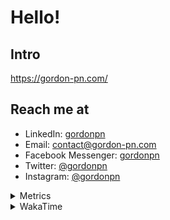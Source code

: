 # Hello!

## Intro

<https://gordon-pn.com/>

## Reach me at

- LinkedIn: [gordonpn](https://www.linkedin.com/in/gordonpn/)
- Email: [contact@gordon-pn.com](mailto:contact@gordon-pn.com)
- Facebook Messenger: [gordonpn](https://www.messenger.com/t/Gordonpn)
- Twitter: [@gordonpn](https://twitter.com/Gordonpn)
- Instagram: [@gordonpn](https://www.instagram.com/gordonpn/)

<details>
  <summary>Metrics</summary>

  <img align="center" src="https://github.com/gordonpn/gordonpn/blob/master/github-metrics.svg" alt="GitHub Metrics">

</details>

<details>
  <summary>WakaTime</summary>

  <!--START_SECTION:waka-->
📊 **This Week I Spent My Time On** 

```text
💬 Programming Languages: 
Other                    32 hrs 34 mins      ███████████████████████░░   93.87 % 
Java                     52 mins             █░░░░░░░░░░░░░░░░░░░░░░░░   02.51 % 
XML                      32 mins             ░░░░░░░░░░░░░░░░░░░░░░░░░   01.55 % 
TypeScript               21 mins             ░░░░░░░░░░░░░░░░░░░░░░░░░   01.05 % 
Brazil Dependency Config 8 mins              ░░░░░░░░░░░░░░░░░░░░░░░░░   00.40 % 

🔥 Editors: 
Chrome                   21 hrs 7 mins       ███████████████░░░░░░░░░░   60.84 % 
Slack                    3 hrs 59 mins       ███░░░░░░░░░░░░░░░░░░░░░░   11.48 % 
Messages                 3 hrs 9 mins        ██░░░░░░░░░░░░░░░░░░░░░░░   09.12 % 
IntelliJ IDEA            2 hrs 6 mins        ██░░░░░░░░░░░░░░░░░░░░░░░   06.08 % 
Firefox                  1 hr 48 mins        █░░░░░░░░░░░░░░░░░░░░░░░░   05.20 % 
```


 Last Updated on 30/08/2025 10:22:49 UTC
<!--END_SECTION:waka-->
</details>
